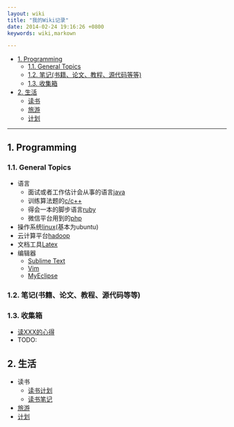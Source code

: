 ```yaml
---
layout: wiki
title: "我的Wiki记录"
date: 2014-02-24 19:16:26 +0800
keywords: wiki,markown

---
```



*   [1. Programming](#toc_1.1)
    *   [1.1. General Topics](#toc_1.1.1)
    *   [1.2. 笔记(书籍、论文、教程、源代码等等)](#toc_1.1.2)
    *   [1.3. 收集箱](#toc_1.1.3)
*   [2. 生活](#toc_1.2)
    *   [读书](#toc_1.2.1)
    *   [旅游](#toc_1.2.2)
    *   [计划](#toc_1.2.3)

* * *
</div>
<div class="neirong">

  
<h2 id="toc_1.1">1. Programming</h2>
<h3 id="toc_1.1.1">1.1. General Topics</h3>

*   语言
    *   面试或者工作估计会从事的语言[java](#)
    *   训练算法题的[c/c++](#)
    *   得会一本的脚步语言[ruby](#)
    *   微信平台用到的[php](#)
*   操作系统[linux](#)(基本为ubuntu)
*   云计算平台[hadoop](#)
*   文档工具[Latex](#)
*   编辑器
    *   [Sublime Text](#)
    *   [Vim](#)
    *   [MyEclipse](#)


<h3 id="toc_1.1.2">1.2. 笔记(书籍、论文、教程、源代码等等)</h3>


<h3 id="toc_1.1.3">1.3. 收集箱</h3>

*   [读XXX的心得]() 
*   <span class="todo">TODO: 


<h2 id="toc_1.2">2. 生活</h2>

*   读书
    *   [读书计划](#)
    *   [读书笔记](http://www.unkeltao.com/blog/categories/du-shu-bi-ji/)
*   [旅游](#)
*   [计划](#)

